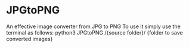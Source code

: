 # JPGtoPNG
An effective image converter from JPG to PNG
To use it simply use the terminal as follows: 
python3 JPGtoPNG /{source folder}/ {folder to save converted images} 

